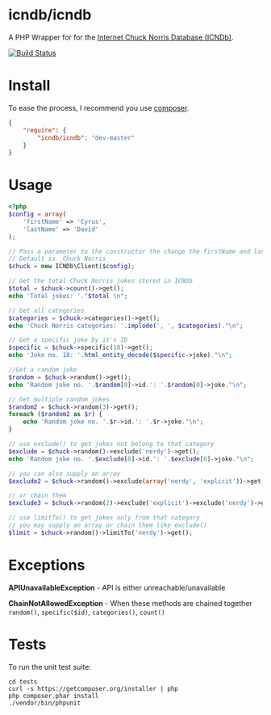 # icndb/icndb

A PHP Wrapper for for the [Internet Chuck Norris Database (ICNDb)](http://www.icndb.com).

[![Build Status](https://travis-ci.org/Apathetic012/ICNDb.png)](https://travis-ci.org/Apathetic012]/ICNDb)


# Install

To ease the process, I recommend you use [composer](http://getcomposer.org/).

```JSON
{
	"require": {
		"icndb/icndb": "dev-master"
	}
}
```

# Usage

```php
<?php
$config = array(
	'firstName' => 'Cyrus',
	'lastName' => 'David'
);

// Pass a parameter to the constructor the change the firstName and lastName
// Default is _Chuck Norris_
$chuck = new ICNDb\Client($config);

// Get the total Chuck Norris jokes stored in ICNDb
$total = $chuck->count()->get();
echo 'Total jokes: '."$total \n";

// Get all categories
$categories = $chuck->categories()->get();
echo 'Chuck Norris categories: '.implode(', ', $categories)."\n";

// Get a specific joke by it's ID
$specific = $chuck->specific(18)->get();
echo 'Joke no. 18: '.html_entity_decode($specific->joke)."\n";

//Get a random joke
$random = $chuck->random()->get();
echo 'Random joke no. '.$random[0]->id.': '.$random[0]->joke."\n";

// Get multiple random jokes
$random2 = $chuck->random(3)->get();
foreach ($random2 as $r) {
	echo 'Random joke no. '.$r->id.': '.$r->joke."\n";
}

// use exclude() to get jokes not belong to that category
$exclude = $chuck->random()->exclude('nerdy')->get();
echo 'Random joke no. '.$exclude[0]->id.': '.$exclude[0]->joke."\n";

// you can also supply an array
$exclude2 = $chuck->random()->exclude(array('nerdy', 'explicit'))->get();

// or chain them
$exclude3 = $chuck->random(2)->exclude('explicit')->exclude('nerdy')->get();

// use limitTo() to get jokes only from that category
// you may supply an array or chain them like exclude()
$limit = $chuck->random()->limitTo('nerdy')->get();
```

# Exceptions

**APIUnavailableException** - API is either unreachable/unavailable

**ChainNotAllowedException** - When these methods are chained together `random()`, `specific($id)`, `categories()`, `count()`


# Tests

To run the unit test suite:

```
cd tests
curl -s https://getcomposer.org/installer | php
php composer.phar install
./vendor/bin/phpunit
```